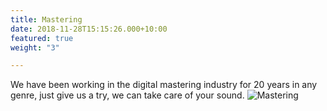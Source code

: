 ```yaml
---
title: Mastering
date: 2018-11-28T15:15:26.000+10:00
featured: true
weight: "3"

---
```

We have been working in the digital mastering industry for 20 years in any genre, just give us a try, we can take care of your sound.
![Mastering](/uploads/audio-mastering-rack-background.jpg)
